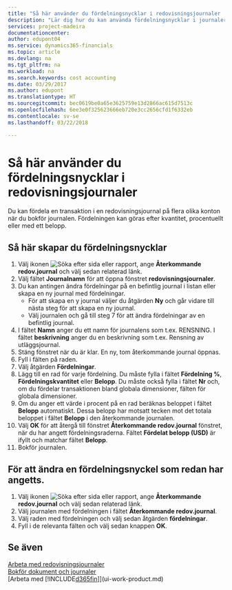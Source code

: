 ```yaml
---
title: "Så här använder du fördelningsnycklar i redovisningsjournaler | Microsoft Docs"
description: "Lär dig hur du kan använda fördelningsnycklar i journaler."
services: project-madeira
documentationcenter: 
author: edupont04
ms.service: dynamics365-financials
ms.topic: article
ms.devlang: na
ms.tgt_pltfrm: na
ms.workload: na
ms.search.keywords: cost accounting
ms.date: 03/29/2017
ms.author: edupont
ms.translationtype: HT
ms.sourcegitcommit: bec0619be0a65e3625759e13d2866ac615d7513c
ms.openlocfilehash: 6ee3e0f325623666eb720e3cc2656cfd1f6332eb
ms.contentlocale: sv-se
ms.lasthandoff: 03/22/2018

---
```

# <a name="use-allocation-keys-in-general-journals"></a>Så här använder du fördelningsnycklar i redovisningsjournaler
Du kan fördela en transaktion i en redovisningsjournal på flera olika konton när du bokför journalen. Fördelningen kan göras efter kvantitet, procentuellt eller med ett belopp.

## <a name="to-set-up-allocation-keys"></a>Så här skapar du fördelningsnycklar
1. Välj ikonen ![Söka efter sida eller rapport](media/ui-search/search_small.png "Ikonen Söka efter sida eller rapport"), ange **Återkommande redov.journal** och välj sedan relaterad länk.
2. Välj fältet **Journalnamn** för att öppna fönstret **redovisningsjournaler**.
3. Du kan antingen ändra fördelningar på en befintlig journal i listan eller skapa en ny journal med fördelningar.
   * För att skapa en y journal väljer du åtgärden **Ny** och går vidare till nästa steg för att skapa en ny journal.
   * Välj journalen och gå till steg 7 för att ändra fördelningar av en befintlig journal.    
4. I fältet **Namn** anger du ett namn för journalens som t.ex. RENSNING. I fältet **beskrivning** anger du en beskrivning som t.ex. Rensning av utläggsjournal.
5. Stäng fönstret när du är klar. En ny, tom återkommande journal öppnas.
6. Fyll i fälten på raden.
7. Välj åtgärden **Fördelningar**.
8. Lägg till en rad för varje fördelning. Du måste fylla i fältet **Fördelning %**, **Fördelningskvantitet** eller **Belopp**. Du måste också fylla i fältet **Nr** och, om du fördelar transaktionen bland globala dimensioner, fälten för globala dimensioner.
9. Om du anger ett värde i procent på en rad beräknas beloppet i fältet **Belopp** automatiskt. Dessa belopp har motsatt tecken mot det totala beloppet i fältet **Belopp** i den återkommande journalen.
10. Välj **OK** för att återgå till fönstret **Återkommande redov.journal** fönstret, när du har angett fördelningsraderna. Fältet **Fördelat belopp (USD)** är ifyllt och matchar fältet **Belopp**.
11. Bokför journalen.

## <a name="to-change-an-allocation-key-that-has-already-been-set-up"></a>För att ändra en fördelningsnyckel som redan har angetts.
1. Välj ikonen ![Söka efter sida eller rapport](media/ui-search/search_small.png "Ikonen Söka efter sida eller rapport"), ange **Återkommande redov.journal** och välj sedan relaterad länk.
2. Välj journalen med fördelningen i fältet **Återkommande redov.journal**.
3. Välj raden med fördelningen och välj sedan åtgärden **fördelningar**.
4. Fyll i de relevanta fälten och välj sedan knappen **OK**.

## <a name="see-also"></a>Se även
[Arbeta med redovisningsjournaler](ui-work-general-journals.md)  
[Bokför dokument och journaler](ui-post-documents-journals.md)  
[Arbeta med [!INCLUDE[d365fin](includes/d365fin_md.md)]](ui-work-product.md)

